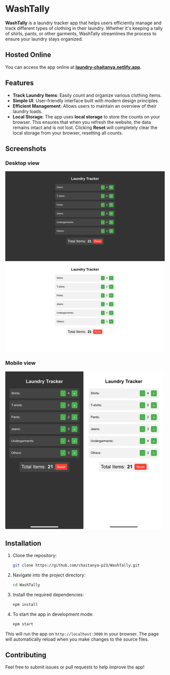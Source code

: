 # WashTally

**WashTally** is a laundry tracker app that helps users efficiently manage and track different types of clothing in their laundry. Whether it's keeping a tally of shirts, pants, or other garments, WashTally streamlines the process to ensure your laundry stays organized.

## Hosted Online

You can access the app online at **[laundry-chaitanya.netlify.app](https://laundry-chaitanya.netlify.app)**.


## Features
- **Track Laundry Items**: Easily count and organize various clothing items.
- **Simple UI**: User-friendly interface built with modern design principles.
- **Efficient Management**: Allows users to maintain an overview of their laundry loads.
- **Local Storage**: The app uses **local storage** to store the counts on your browser. This ensures that when you refresh the website, the data remains intact and is not lost. Clicking **Reset** will completely clear the local storage from your browser, resetting all counts.


## Screenshots

### Desktop view
![Desktop View 1](assets/desktop/main-page-dark-mode.png)
![Desktop View 2](assets/desktop/main-page-light-mode.png)

### Mobile view
<img src="assets/mobile/main-page-dark-mode.png" width="49%">
<img src="assets/mobile/main-page-light-mode.png" width="49%">

## Installation

1. Clone the repository:

    ```bash
    git clone https://github.com/chaitanya-p23/WashTally.git
    ```

2. Navigate into the project directory:

    ```bash
    cd WashTally
    ```

3. Install the required dependencies:
    ```bash
    npm install
    ```

4. To start the app in development mode:

    ```bash
    npm start
    ```

This will run the app on `http://localhost:3000` in your browser. The page will automatically reload when you make changes to the source files.

## Contributing
Feel free to submit issues or pull requests to help improve the app!
